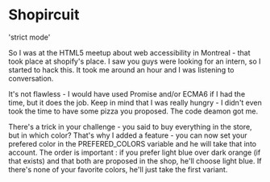 # Shopircuit

'strict mode'

So I was at the HTML5 meetup about web accessibility in Montreal - 
that took place at shopify's place. I saw you guys were looking for an intern, so 
I started to hack this. It took me around an hour and I was listening to
conversation.

It's not flawless - I would have used Promise and/or ECMA6 if I had the time,
but it does the job. Keep in mind that I was really hungry - I didn't
even took the time to have some pizza you proposed. The code deamon got me. 

There's  a trick in your challenge - you said to buy everything in the store, but 
in which color? That's why I added a feature - you can now set your prefered color
in the PREFERED_COLORS variable and he will take that into account. The order is 
important : if you prefer light blue over dark orange (if that exists) and that both
are proposed in the shop, he'll choose light blue. If there's none of your favorite
colors, he'll just take the first variant.

